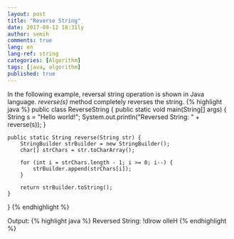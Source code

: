 ```yaml
---
layout: post
title: "Reverse String"
date: 2017-09-12 18:31ly
author: semih
comments: true
lang: en
lang-ref: string
categories: [Algorithm]
tags: [java, algorithm]
published: true
---
```

In the following example, reversal string operation is shown in Java language. *reverse(s)* method completely reverses the string.
{% highlight java %}
public class ReverseString {
	public static void main(String[] args) {
		String s = "Hello world!";
		System.out.println("Reversed String: " + reverse(s));
	}

	public static String reverse(String str) {
        StringBuilder strBuilder = new StringBuilder();
        char[] strChars = str.toCharArray();

        for (int i = strChars.length - 1; i >= 0; i--) {
            strBuilder.append(strChars[i]);
        }

        return strBuilder.toString();
    }
}
{% endhighlight %}

Output:
{% highlight java %}
Reversed String: !dlrow olleH
{% endhighlight %}
